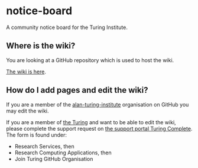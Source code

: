 # notice-board

A community notice board for the Turing Institute.

## Where is the wiki?

You are looking at a GitHub repository which is used to host the wiki.

[The wiki is here](https://github.com/alan-turing-institute/notice-board/wiki).

## How do I add pages and edit the wiki?

If you are a member of the [alan-turing-institute](https://github.com/alan-turing-institute) organisation on GitHub you may edit the wiki. 

If you are a member of [the Turing](https://www.turing.ac.uk/) and want to be able to edit the wiki, please complete the support request on [the support portal Turing Complete](https://turingcomplete.topdesk.net/tas/public/ssp/). The form is found under: 
- Research Services, then
- Research Computing Applications, then
- Join Turing GitHub Organisation
